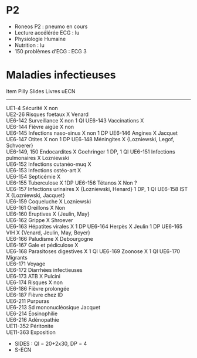 ﻿# P2
* Roneos P2 : pneumo en cours
* Lecture accélérée ECG : lu
* Physiologie Humaine
* Nutrition : lu
* 150 problèmes d’ECG : ECG 3


# Maladies infectieuses

 Item                             Pilly   Slides                           Livres uECN
-------------------------------   -----   ------------------------------   -----------
UE1-4 Sécurité                    X       non                             
UE2-26 Risques foetaux            X       Venard                          
UE6-142 Surveillance              X       non                              1 QI
UE6-143 Vaccinations              X                                       
UE6-144 Fièvre aigüe              X       non                             
UE6-145 Infections naso-sinus     X       non                              1 DP
UE6-146 Angines                   X       Jacquet                         
UE6-147 Otites                    X       non                              1 DP
UE6-148 Méningites                X       {Lozniewski, Legof, Schvoerer}  
UE6-149, 150 Endocardites         X       Goehringer                       1 DP, 1 QI
UE6-151 Infections pulmonaires    X       Lozniewski                      
UE6-152 Infections cutanéo-muq    X                                       
UE6-153 Infections ostéo-art      X                                       
UE6-154 Septicémie                X                                       
UE6-155 Tuberculose               X                                        1DP
UE6-156 Tétanos                   X       Non ?                           
UE6-157 Infections urinaires      X       {Lozniewski, Henard}             1 DP, 1 QI
UE6-158 IST                       X       {Lozniewski, Jacquet}           
UE6-159 Coqueluche                X       Lozniewski                      
UE6-161 Oreillons                 X       Non                             
UE6-160 Eruptives                 X       {Jeulin, May}                   
UE6-162 Grippe                    X       Shroever                        
UE6-163 Hépatites virales         X                                        1 DP
UE6-164 Herpès                    X       Jeulin                           1 DP
UE6-165 VIH                       X       {Venard, Jeulin, May, Boyer}    
UE6-166 Paludisme                 X       Debourgogne                     
UE6-167 Gale et pédiculose        X                                       
UE6-168 Parasitoses digestives    X                                        1 QI
UE6-169 Zoonose                   X                                        1 QI
UE6-170 Migrants                                                          
UE6-171 Voyage                                                            
UE6-172 Diarrhées infectieuses                                            
UE6-173 ATB                       X       Pulcini                         
UE6-174 Risques                   X       non                             
UE6-186 Fièvre prolongée                                                  
UE6-187 Fièvre chez ID                                                    
UE6-211 Purpuras                                                          
UE6-213 Sd mononucléosique                Jacquet                         
UE6-214 Éosinophilie                                                      
UE6-216 Adénopathie                                                       
UE11-352 Péritonite                                                       
UE11-363 Exposition                                                       


* SIDES : QI = 20+2x30, DP = 4
* S-ECN

